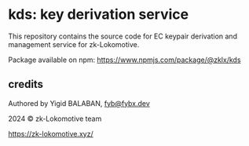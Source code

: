 # kds: key derivation service

This repository contains the source code for EC keypair derivation and management service for zk-Lokomotive.

Package available on npm: https://www.npmjs.com/package/@zklx/kds

## credits

Authored by Yigid BALABAN, fyb@fybx.dev

2024 © zk-Lokomotive team

https://zk-lokomotive.xyz/
